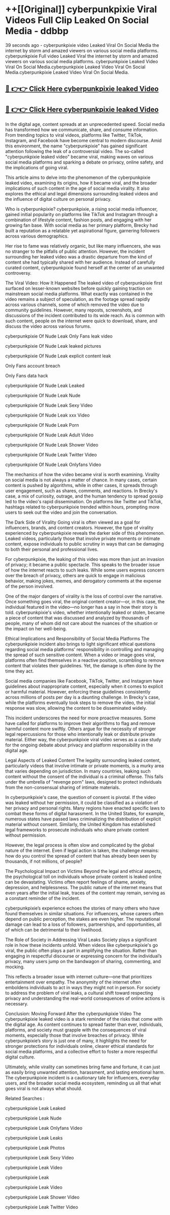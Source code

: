 # ++[[Original]] cyberpunkpixie Viral Videos Full Clip Leaked On Social Media - ddbbp<br>

39 seconds ago - cyberpunkpixie video Leaked Viral On Social Media the internet by storm and amazed viewers on various social media platforms.
cyberpunkpixie Full video Leaked Viral the internet by storm and amazed viewers on various social media platforms. cyberpunkpixie Leaked Video Viral On Social Media.cyberpunkpixie Leaked Video Viral On Social Media.cyberpunkpixie Leaked Video Viral On Social Media.<br>


## [🔴 👉👉 Click Here cyberpunkpixie leaked Video ](https://onlyclips.site?title=cyberpunkpixie&ref=git)

## [🔴 👉👉 Click Here cyberpunkpixie leaked Video ](https://onlyclips.site?title=cyberpunkpixie&ref=git)

In the digital age, content spreads at an unprecedented speed. Social media has transformed how we communicate, share, and consume information. From trending topics to viral videos, platforms like Twitter, TikTok, Instagram, and Facebook have become central to modern discourse. Amid this environment, the name "cyberpunkpixie" has gained significant attention following the leak of a controversial video. The so-called "cyberpunkpixie leaked video" became viral, making waves on various social media platforms and sparking a debate on privacy, online safety, and the implications of going viral.

This article aims to delve into the phenomenon of the cyberpunkpixie leaked video, examining its origins, how it became viral, and the broader implications of such content in the age of social media virality. It also explores the ethical and legal dimensions surrounding leaked videos and the influence of digital culture on personal privacy.

Who is cyberpunkpixie?
cyberpunkpixie, a rising social media influencer, gained initial popularity on platforms like TikTok and Instagram through a combination of lifestyle content, fashion posts, and engaging with her growing fan base. With social media as her primary platform, Brecky had built a reputation as a relatable yet aspirational figure, garnering followers across various demographics.

Her rise to fame was relatively organic, but like many influencers, she was no stranger to the pitfalls of public attention. However, the incident surrounding her leaked video was a drastic departure from the kind of content she had typically shared with her audience. Instead of carefully curated content, cyberpunkpixie found herself at the center of an unwanted controversy.

The Viral Video: How It Happened
The leaked video of cyberpunkpixie first surfaced on lesser-known websites before quickly gaining traction on mainstream social media platforms. What exactly was contained in the video remains a subject of speculation, as the footage spread rapidly across various channels, some of which removed the video due to community guidelines. However, many reposts, screenshots, and discussions of the incident contributed to its wide reach. As is common with such content, people on the internet were quick to download, share, and discuss the video across various forums.

cyberpunkpixie Of Nude Leak Only Fans leak video

cyberpunkpixie Of Nude Leak leaked pictures

cyberpunkpixie Of Nude Leak explicit content leak

Only Fans account breach

Only Fans data hack

cyberpunkpixie Of Nude Leak Leaked

cyberpunkpixie Of Nude Leak Nude

cyberpunkpixie Of Nude Leak Sexy Video

cyberpunkpixie Of Nude Leak xxx Video

cyberpunkpixie Of Nude Leak Porn

cyberpunkpixie Of Nude Leak Adult Video

cyberpunkpixie Of Nude Leak Shower Video

cyberpunkpixie Of Nude Leak Twitter Video

cyberpunkpixie Of Nude Leak Onlyfans Video

The mechanics of how the video became viral is worth examining. Virality on social media is not always a matter of chance. In many cases, certain content is pushed by algorithms, while in other cases, it spreads through user engagement, such as shares, comments, and reactions. In Brecky's case, a mix of curiosity, outrage, and the human tendency to spread gossip led to the video's rapid dissemination. On platforms like Twitter and TikTok, hashtags related to cyberpunkpixie trended within hours, prompting more users to seek out the video and join the conversation.

The Dark Side of Virality
Going viral is often viewed as a goal for influencers, brands, and content creators. However, the type of virality experienced by cyberpunkpixie reveals the darker side of this phenomenon. Leaked videos, particularly those that involve private moments or intimate content, expose individuals to public scrutiny in ways that can be damaging to both their personal and professional lives.

For cyberpunkpixie, the leaking of this video was more than just an invasion of privacy; it became a public spectacle. This speaks to the broader issue of how the internet reacts to such leaks. While some users express concern over the breach of privacy, others are quick to engage in malicious behavior, making jokes, memes, and derogatory comments at the expense of the person involved.

One of the major dangers of virality is the loss of control over the narrative. Once something goes viral, the original content creator—or, in this case, the individual featured in the video—no longer has a say in how their story is told. cyberpunkpixie's video, whether intentionally leaked or stolen, became a piece of content that was discussed and analyzed by thousands of people, many of whom did not care about the nuances of the situation or the impact on her well-being.

Ethical Implications and Responsibility of Social Media Platforms
The cyberpunkpixie incident also brings to light significant ethical questions regarding social media platforms' responsibility in controlling and managing the spread of such sensitive content. When a video or image goes viral, platforms often find themselves in a reactive position, scrambling to remove content that violates their guidelines. Yet, the damage is often done by the time they act.

Social media companies like Facebook, TikTok, Twitter, and Instagram have guidelines about inappropriate content, especially when it comes to explicit or harmful material. However, enforcing these guidelines consistently across millions of posts per day is a daunting challenge. In Brecky's case, while the platforms eventually took steps to remove the video, the initial response was slow, allowing the content to be disseminated widely.

This incident underscores the need for more proactive measures. Some have called for platforms to improve their algorithms to flag and remove harmful content more swiftly. Others argue for the necessity of stronger legal repercussions for those who intentionally leak or distribute private material. Either way, the cyberpunkpixie viral video serves as a case study for the ongoing debate about privacy and platform responsibility in the digital age.

Legal Aspects of Leaked Content
The legality surrounding leaked content, particularly videos that involve intimate or private moments, is a murky area that varies depending on jurisdiction. In many countries, leaking such content without the consent of the individual is a criminal offense. This falls under the umbrella of "revenge porn" laws, designed to protect individuals from the non-consensual sharing of intimate materials.

In cyberpunkpixie's case, the question of consent is pivotal. If the video was leaked without her permission, it could be classified as a violation of her privacy and personal rights. Many regions have enacted specific laws to combat these forms of digital harassment. In the United States, for example, numerous states have passed laws criminalizing the distribution of explicit material without consent. Similarly, the United Kingdom has established legal frameworks to prosecute individuals who share private content without permission.

However, the legal process is often slow and complicated by the global nature of the internet. Even if legal action is taken, the challenge remains: how do you control the spread of content that has already been seen by thousands, if not millions, of people?

The Psychological Impact on Victims
Beyond the legal and ethical aspects, the psychological toll on individuals whose private content is leaked online can be devastating. Victims often report feelings of shame, anxiety, depression, and helplessness. The public nature of the internet means that even years after the initial leak, traces of the content may remain, serving as a constant reminder of the incident.

cyberpunkpixie’s experience echoes the stories of many others who have found themselves in similar situations. For influencers, whose careers often depend on public perception, the stakes are even higher. The reputational damage can lead to a loss of followers, partnerships, and opportunities, all of which can be detrimental to their livelihood.

The Role of Society in Addressing Viral Leaks
Society plays a significant role in how these incidents unfold. When videos like cyberpunkpixie's go viral, the public often plays a part in amplifying the situation. Rather than engaging in respectful discourse or expressing concern for the individual’s privacy, many users jump on the bandwagon of sharing, commenting, and mocking.

This reflects a broader issue with internet culture—one that prioritizes entertainment over empathy. The anonymity of the internet often emboldens individuals to act in ways they might not in person. For society to address the problem of viral leaks, a cultural shift toward respecting privacy and understanding the real-world consequences of online actions is necessary.

Conclusion: Moving Forward After the cyberpunkpixie Video
The cyberpunkpixie leaked video is a stark reminder of the risks that come with the digital age. As content continues to spread faster than ever, individuals, platforms, and society must grapple with the consequences of viral moments, especially those that involve breaches of privacy. While cyberpunkpixie’s story is just one of many, it highlights the need for stronger protections for individuals online, clearer ethical standards for social media platforms, and a collective effort to foster a more respectful digital culture.

Ultimately, while virality can sometimes bring fame and fortune, it can just as easily bring unwanted attention, harassment, and lasting emotional harm. The cyberpunkpixie incident is a cautionary tale for influencers, everyday users, and the broader social media ecosystem, reminding us all that what goes viral is not always what should.

Related Searches :

cyberpunkpixie Leak Leaked

cyberpunkpixie Leak Nude

cyberpunkpixie Leak Onlyfans Video

cyberpunkpixie Leak Leaks

cyberpunkpixie Leak Photos

cyberpunkpixie Leak Sexy Video

cyberpunkpixie Leak Video

cyberpunkpixie Leak

cyberpunkpixie Leak Video

cyberpunkpixie Leak Shower Video

cyberpunkpixie Leak Twitter Video

